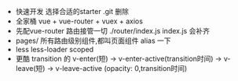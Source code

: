 - 快速开发
  选择合适的starter
  .git  删除
- 全家桶 
  vue + vue-router + vuex + axios
- 先配vue-router 路由接管一切
  ./router/index.js  index.js  会补齐
- pages/
  所有路由级别组件,都叫页面组件
  alias 一下
- less  less-loader
  scoped 
- 更酷
  transition 的
  v-enter(短) -> v-enter-active(transition时间) -> v-leave(短) -> v-leave-active (opacity: 0,transition时间)
